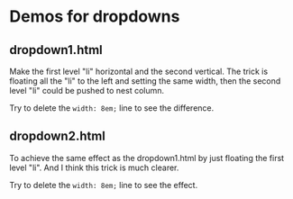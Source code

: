 Demos for dropdowns
============

dropdown1.html
--------------------
Make the first level "li" horizontal and the second vertical.
The trick is floating all the "li" to the left and setting the same width, 
then the second level "li" could be pushed to nest column.

Try to delete the ``width: 8em;`` line to see the difference. 


dropdown2.html
------------------------
To achieve the same effect as the dropdown1.html by just floating the first level "li".
And I think this trick is much clearer.

Try to delete the ``width: 8em;`` line to see the effect.







